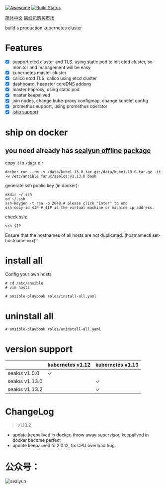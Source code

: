 [![Awesome](https://cdn.rawgit.com/sindresorhus/awesome/d7305f38d29fed78fa85652e3a63e154dd8e8829/media/badge.svg)](https://github.com/fanux/sealos)
[![Build Status](https://cloud.drone.io/api/badges/fanux/sealos/status.svg)](https://cloud.drone.io/fanux/sealos)

[简体中文](https://sealyun.com/post/sealos/)
[离线包购买市场](http://store.lameleg.com/)

build a production kubernetes cluster

# Features
- [x] support etcd cluster and TLS, using static pod to init etcd cluster, so monitor and management will be easy
- [x] kubernetes master cluster
- [x] calico etcd TLS, calico using etcd cluster
- [x] dashboard, heapster coreDNS addons
- [x] master haproxy, using static pod
- [x] master keepalived
- [x] join nodes, change kube-proxy configmap, change kubelet config
- [x] promethus support, using promethus operator
- [x] [istio support](https://sealyun.com/pro/istio/)

# ship on docker
## you need already has [sealyun offline package](https://sealyun.com/pro/products/) 
copy it to `/data` dir 
```
docker run --rm -v /data/kube1.13.0.tar.gz:/data/kube1.13.0.tar.gz -it -w /etc/ansible fanux/sealos:v1.13.0 bash
```

generate ssh public key (in docker):
```
mkdir ~/.ssh
cd ~/.ssh
ssh-keygen -t rsa -b 2048 # please click "Enter" to end
ssh-copy-id $IP # $IP is the virtual machine or machine ip address. 
```
check ssh:
``` 
ssh $IP
```
Ensure that the hostnames of all hosts are not duplicated. (hostnamectl set-hostname xxx)!

# install all
Config your own hosts
```
# cd /etc/ansible
# vim hosts
```

```
# ansible-playbook roles/install-all.yaml
```

# uninstall all
```
# ansible-playbook roles/uninstall-all.yaml
```

# version support
| | kubernetes v1.12| kubernetes v1.13|
|--- | --- |--- |
| sealos v1.0.0| ✓ ||
| sealos v1.13.0| |✓|
| sealos v1.13.2| |✓|

# ChangeLog
> v1.13.2

* update keepalived in docker, throw away supervisor, keepalived in docker become perfect
* update keepalived to 2.0.12, fix CPU overload bug.

# 公众号：
![sealyun](https://sealyun.com/kubernetes-qrcode.jpg)
